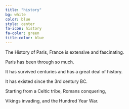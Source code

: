 ```yaml
---
title: "history"
bg: white
color: blue
style: center
fa-icon: history
fa-color: green
title-color: blue
---
```


The History of Paris, France is extensive and fascinating.

Paris has been through so much.

It has survived centuries and has a great deal of history.

It has existed since the 3rd century BC.

Starting from a Celtic tribe, Romans conquering,

Vikings invading, and the Hundred Year War.

